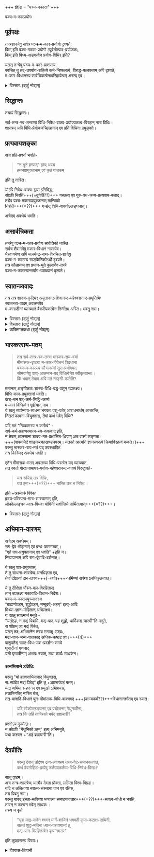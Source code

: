 +++
title = "पञ्च-मकाराः"
+++

पञ्च-म-कारप्रयोगः

## पूर्वपक्षः 
तन्त्रशास्त्रेषु सर्वत्र पञ्च-म-कार-प्रयोगो दृश्यते;  
किम् इति पञ्च-मकार-प्रयोगो ऽपूर्वतोत्पाद-प्रयोजकः,  
किम् इति विध्य्-अङ्गत्वेन प्रयोग-विधिर् इति?  

यतस् तन्त्रेषु पञ्च-म-कार-प्राशस्त्यं  
क्वचित् तु तद्-उपयोग-राहित्ये कर्म-निष्फलत्वं, विरुद्ध-फलवत्त्वम् अपि दृश्यते,  
म-कार-विधानस्य सार्वत्रिकत्वेनापरिहार्यत्वम् अस्त्य् एव।

<details><summary>विस्तारः (द्रष्टुं नोद्यम्)</summary>

> जयरथो ऽपि विधिर् इति वदति - 
>
> *पिबेद्* इति--विधिः ।  
अत एव अपानात् प्रत्यवायोपि स्यात् ।

Also read Maheshvarananda, Maharthamanjari. There are tons of references for drink etc. in Vijnanabhairava, jagdhipanakrtollasa, the surge of bliss by drinking and eating. and focus on that joy.
</details>


## सिद्धान्तः
तत्रायं सिद्धान्तः।  

सर्व-तन्त्र-स्व-तन्त्राणां विधि-निषेध-वाक्य-प्रयोज्यकत्व-विरहान् नात्र विधिः।  
शास्त्रम् अपि विधि-प्रेर्यत्वावच्छिन्नानाम् एव प्रति विधिना प्रयुङ्क्ते।

## प्रत्यवायशङ्का
अत्र प्रति-प्रश्नो भवति-  

> "न गुरुं हन्याद्" इत्य् अस्य  
हननाप्रयुक्तानाम् एव कृते पातकम् 

इति तु नास्ति।  

योऽपि निषेध-वाक्य-द्वारा ऽनिषिद्धः,  
सोऽपि निरतिं+++(=दुर्गतिं??)+++ गच्छत्य् एव गुरु-वध-जन्य-प्रत्यवाय-बलाद्।  
तथैव पञ्च-मकाराप्रयुञ्जानस् तान्त्रिको  
निरतिं+++(=??)+++ गच्छेद् विधि-वाक्योल्लङ्घनात्।

अत्रेदम् अवधेयं भवति।  

## असार्वत्रिकता
तन्त्रेषु पञ्च-म-कार-प्रयोगः सार्वत्रिको नास्ति।  
सर्वत्र शैवागमेषु मकार-विधानं नास्त्येव।  
भैरवागमेष्व् अपि मत्स्येन्द्र-नाथ-विरचित-शात्रेषु  
पञ्च-म-कारस्य साङ्केतिकोऽर्थो दृश्यते।  
तत्र कौलानाम् एव प्रधान-भुते कुलार्णव-तन्त्रे  
पञ्च-म-कारस्यान्तर्याग-व्याख्यानं दृश्यते।  

## स्वातन्त्र्यवादः
तत्र तत्र शास्त्र-कृद्भिर् अमृतानन्द-शिवानन्द-महेश्वरानन्द-प्रभृतिभिः  
स्वातन्त्र्य-वादम् अवलम्ब्यैव  
म-कारादीनां व्याख्यानं वैकल्पिकत्वेन निर्णीतम् अस्ति।
भवतु नाम।  

<details><summary>विस्तारः (द्रष्टुं नोद्यम्)</summary>

May be I am deferring to all of them in my understanding of Svacchanda Shastra or Svātantrya. I have shamefully embraced the Acharya title [not self-appointed though, given by Guru Shamkara Chetana], for a reason. Acharya Abhinavagupta gave meaning to some mad tantric practices, wove philosophy around such things.

My simple logic is, as long as one is guided by vidhi, how can one be svacchanda?

So my point is, when I find it unimaginably painful to eat another living being and disgusting to drink liquor that makes me have the loss of my consciousness, how can I enjoy, be in the state of bliss. The idea is not drink or eat. the idea is be in the blissful mode. And what can you do to someone who suffers from those?

so I have come to conclusion, that there is no injunction, as it comes to Agamic instruction in the state of Mahartha. So if one wants to eat meat, let him eat. if one drinks so be it. But I cannot stand the idea of shastric injunction . And I am rebellious. I am not following Mimamsa here.
</details>

<details><summary>विस्तारः (द्रष्टुं नोद्यम्)</summary>

About svacchanda, there are just random references you can glean from. Svacchandatantra, Maharthamanjari, Mahanayaprakasha, etc.
</details>



<details><summary>व्यक्तिगतकथा (द्रष्टुं नोद्यम्)</summary>

I myself was led to Kali temple, and for giving me life back, my parents had promised a goat. I was not even twelve but I had made a bond with that goat already in our trip to Kali temple. When we came back, we just had meat.

After the age 16, since the day of my Kali Diksa, I never touched meat or fish. My guruji Prem Chetan never touched those objects either.
</details>

## भास्करराय-मतम्
> तत्र सर्व-तन्त्र-स्व-तन्त्रा भास्कर-राय-वर्या  
मीमांसक-दृष्ट्या म-कार-विवेचनं विदधाना  
पञ्च-म-कारस्य सौत्रामण्यां सुरा-प्रयोगवत्  
सोमयागेषु पश्व्-आलम्बन-वद् विधित्वेनैव स्वीकृतवन्तः।  
किं भवान् तेषाम् अपि मतं नाङ्गी-करोति?

मतानाम् अङ्गीकारः शास्त्र-विधि-बद्ध-पशून् उपलक्ष्य।  
विधिः काम-प्रयुक्तानां भवति।  
कश्-चन षट्-कर्म-सिद्धि-कामो  
म-कारं विधित्वेन गृह्णीयान् नाम।  
ये खलु सर्वाम्नाय-साधनां भगवतः पशु-पतेर् आराधनार्थम् आचरन्ति,  
नितरां कामना-वियुक्तास्, तेषां कथं भवेद् विधिः?

यदि मतं "निष्कामस्य न कर्मत्वं" -  
सर्व-कर्म-प्रहाणस्यात्म-स्व-रूपत्वाद् इति,  
न तेषाम् आलसानां शाक्य-मत-प्रक्षालित-धियाम् अत्र वार्त्ता सङ्गता।  
+++(वाक्यमिदं शाङ्करमतखण्डनपरम्। यतस्ते आत्मनि ज्ञानस्वरूपे क्रियाविरहत्वं मन्वते।)+++  
परन्तु भास्कर-राय-मतं यद् उपस्थापितं  
तत्र किञ्चिद् अवधेयं भवति।  

एतेन मीमांसक-मतम् अवलम्ब्य विधि-परत्वेन यद् व्याख्यातं,  
तत् स्वतो गोरक्षनाथापर-पर्याय-महेश्वरानन्द-वाक्यं विरुद्ध्यते-  

> यत्र रुचिस् तत्र विधिः,  
यत्र इमा+++(=??)+++ नास्ति तत्र च निषेधः। 

इति +अस्माकं विवेकः  
हृदय-परिस्पन्द-मात्र-शास्त्राणाम् इति,  
लोकोल्लङ्घन-मात्र-विभवा योगिनी सर्वान्तिमे प्रार्थितत्वात्+++(=??)+++।

<details><summary>विस्तारः (द्रष्टुं नोद्यम्)</summary>

I need to present this better. The essence is, if lokollanghana is considered vidhi, there is regress. if drinking etc. is for breaking the norms, transgression, then transgression as injunction is just the same.
</details>


## अभिमान-वारणम्
अत्रेदम् अवधेयम्।  
राग-द्वेष-मोहानाम् एव बन्ध-कारणत्वम्।  
"एते पाप-प्रयुक्तानाम् एव भवति" +इति न।  
निष्पापानाम् अपि राग-द्वेषादि-दर्शनात्।  

ये खलु पाप-प्रयुक्तास्,  
ते तु साधना-शास्त्रेष्व् अनधिकृता एव,  
तेषां दीक्षायां दान-क्षपण+++(=तपो)+++-धर्मिण्यां सर्वथा ऽनधिकृतत्वात्।  

ये तु दीक्षिता पौंस्न-मल-विरहितास्  
तान् उपलक्ष्य मकारादि-विधान-निर्देशः।  
पञ्च-म-काराप्रयुञ्जानस्य  
"ब्राह्मणोऽहम्, शुद्धोऽहम्, नम्बूदर्य्-अहम्" इत्य्-आदि  
मिथ्या-ज्ञान-मोहितान् अभिलक्ष्य।  
यः खलु स्वात्मानं मनुते -  
"यतोऽहं, न मद्यं पिबामि, मद्य-पाद् अहं शुद्धो, धार्मिकश् चास्मी"ति मनुते,  
स शीघ्रम् एव मद्यं पिबेत्,  
यतस् तद्-अभिमानेन तस्य रागाद्य्-उदयः,  
मद्य-पान-जन्य-पातकाद् अधिक-कष्टद एव।+++(4)+++  
पाशुपतैश् चाष्ट-विध-पाश-प्रदर्शन-समये  
घृणादीनां गणनाद्  
यतो घृणादीनाम् अभावः स्यात्, तथा कार्यः साधकेन।  

### अनभिमाने ऽविधिः
परन्तु "यो ब्राह्मणाभिमानाद् विमुक्तस्,  
सः सर्वदैव मद्यं पिबेद्" इति तु +आश्चर्यवहं मतम्।  
यद्य् अभिमान-हननम् एव प्रमुखो ऽभिप्रायस्,  
तत्राभिमतिर् नास्ति चेत्,  
तत्-पानादि-विधानं पुनः मीमांसक-विधि-वाक्यवद् +++(काम्यकर्म??)+++विधानान्तर्गतम् एव स्यात्। 

> यदि लोकोल्लङ्घनम् एव प्रयोजनम् मैथुनादीनां,  
तत्र किं तर्हि तान्त्रिको भवेद् ब्रह्मचारी?  

प्रश्नोऽयं कुचोद्यः।  
न कोऽपि "मैथुनिको ऽहम्" इत्य् अभिमनुते,  
यथा कश्चन +"अहं ब्रह्मचारी"ति।  

## देवप्रीतिः
> परन्तु देवान् उद्दिश्य द्रव्य-त्यागस्य तन्त्र-वेद-समानकत्वात्,  
कथं देवतोद्दिष्ट-द्रव्येषु कर्तव्याकर्तव्य-विधि-निषेध-विरहः?  

साधु पृष्टम्।  
अत्र तन्त्र-शास्त्रेष्व् आत्मैव देवता प्रोक्ता, ललिता विश्व-विग्रहा।  
यदि च ललिताया स्वात्म-संस्थाया पान एव रतिस्,  
तत्र पिबतु नाम।  
परन्तु यावद् इच्छा-रूपिण्या भगवत्या समष्ट्यावतार+++(=??)+++-रूपत्व-बोधो न भवति,  
तावन् न कश्चन भवेत् साधकः।  
तस्य च कृते  

> "भृशं मद्य-पानेन श्ववन् मार्गे-शायिनं भगवती कृपा-कटाक्ष-दायिनी,  
सततं शुद्ध-मतिना ध्यान-परायणानां तु  
मद्य-पान-विरहितत्वेन कृपानवसर" 

इति तूपहासस्य विषयः।

<details><summary>विश्वास-टिप्पनी</summary>

यस्य देव-धर्मादि-निष्ठाया अग्रे ऽणूयते जात्याद्य्-अभिमानम्, तस्मै न जात्याद्य्-अभिमान-घातक-मद्यादि-विधानम्। 
</details>
